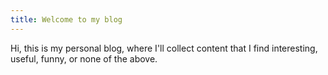 ```yaml
---
title: Welcome to my blog
---
```


Hi, this is my personal blog, where I'll collect content that I find interesting, useful, funny, or none of the above.
